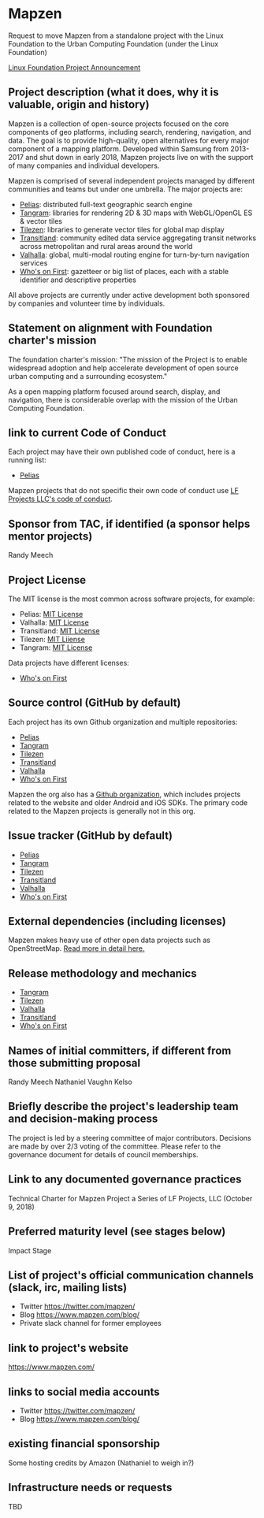 # Mapzen

Request to move Mapzen from a standalone project with the Linux Foundation to the Urban Computing Foundation (under the Linux Foundation)

[Linux Foundation Project Announcement](https://www.linuxfoundation.org/press-release/2019/01/mapzen-open-source-data-and-software-for-real-time-mapping-applications-to-become-a-linux-foundation-project/)

## Project description (what it does, why it is valuable, origin and history)

Mapzen is a collection of open-source projects focused on the core components of geo platforms, including search, rendering, navigation, and data. The goal is to provide high-quality, open alternatives for every major component of a mapping platform. Developed within Samsung from 2013-2017 and shut down in early 2018, Mapzen projects live on with the support of many companies and individual developers.

Mapzen is comprised of several independent projects managed by different communities and teams but under one umbrella. The major projects are:

- [Pelias](https://github.com/pelias/): distributed full-text geographic search engine
- [Tangram](https://github.com/tangrams/): libraries for rendering 2D & 3D maps with WebGL/OpenGL ES & vector tiles
- [Tilezen](https://github.com/tilezen/): libraries to generate vector tiles for global map display
- [Transitland](https://github.com/transitland/): community edited data service aggregating transit networks across metropolitan and rural areas around the world
- [Valhalla](https://github.com/valhalla/): global, multi-modal routing engine for turn-by-turn navigation services
- [Who's on First](https://github.com/whosonfirst-data/): gazetteer or big list of places, each with a stable identifier and descriptive properties

All above projects are currently under active development both sponsored by companies and volunteer time by individuals.

## Statement on alignment with Foundation charter's mission

The foundation charter's mission: "The mission of the Project is to enable widespread adoption and help accelerate development of open source urban computing and a surrounding ecosystem."

As a open mapping platform focused around search, display, and navigation, there is considerable overlap with the mission of the Urban Computing Foundation.

## link to current Code of Conduct

Each project may have their own published code of conduct, here is a running list:

- [Pelias](https://pelias.io/code_of_conduct.html)

Mapzen projects that do not specific their own code of conduct use [LF Projects LLC's code of conduct](https://lfprojects.org/policies/code-of-conduct/).

## Sponsor from TAC, if identified (a sponsor helps mentor projects)

Randy Meech

## Project License

The MIT license is the most common across software projects, for example:

- Pelias: [MIT License](https://github.com/pelias/pelias/blob/master/LICENSE)
- Valhalla: [MIT License](https://github.com/valhalla/valhalla/blob/master/COPYING)
- Transitland: [MIT License](https://github.com/transitland/transitland-datastore/blob/master/LICENSE.txt)
- Tilezen: [MIT Liiense](https://github.com/tilezen/vector-datasource/blob/master/docs/LICENSE.md)
- Tangram: [MIT License](https://github.com/tangrams/tangram/blob/master/LICENSE)

Data projects have different licenses:

- [Who's on First](https://github.com/whosonfirst-data/whosonfirst-data-admin-us/blob/master/LICENSE.md)

## Source control (GitHub by default)

Each project has its own Github organization and multiple repositories:

- [Pelias](https://github.com/pelias/)
- [Tangram](https://github.com/tangrams/)
- [Tilezen](https://github.com/tilezen/)
- [Transitland](https://github.com/transitland/)
- [Valhalla](https://github.com/valhalla/)
- [Who's on First](https://github.com/whosonfirst-data/)

Mapzen the org also has a [Github organization](https://github.com/mapzen/), which includes projects related to the website and older Android and iOS SDKs. The primary code related to the Mapzen projects is generally not in this org.

## Issue tracker (GitHub by default)

- [Pelias](https://github.com/pelias/pelias/issues)
- [Tangram](https://github.com/tangrams/tangram/issues)
- [Tilezen](https://github.com/tilezen/vector-datasource/issues)
- [Transitland](https://github.com/transitland/transitland/issues)
- [Valhalla](https://github.com/valhalla/valhalla/issues)
- [Who's on First](https://github.com/whosonfirst-data/whosonfirst-data/issues)

## External dependencies (including licenses)

Mapzen makes heavy use of other open data projects such as OpenStreetMap. [Read more in detail here.](https://www.mapzen.com/rights/)

## Release methodology and mechanics

- [Tangram](https://github.com/tangrams/tangram/blob/master/CONTRIBUTING.md)
- [Tilezen](https://tilezen.readthedocs.io/en/v1.7.0/CONTRIBUTING/)
- [Valhalla](https://valhalla.readthedocs.io/en/latest/releasing/)
- [Transitland](https://github.com/transitland/transitland-datastore/blob/master/doc/development-practices.md)
- [Who's on First](https://www.whosonfirst.org/docs/contributing/)

## Names of initial committers, if different from those submitting proposal

Randy Meech
Nathaniel Vaughn Kelso

## Briefly describe the project's leadership team and decision-making process

The project is led by a steering committee of major contributors. Decisions are made by over 2/3 voting of the committee. Please refer to the governance document for details of council memberships.

## Link to any documented governance practices

Technical Charter for Mapzen Project a Series of LF Projects, LLC (October 9, 2018)

## Preferred maturity level (see stages below)

Impact Stage

## List of project's official communication channels (slack, irc, mailing lists)

- Twitter https://twitter.com/mapzen/
- Blog https://www.mapzen.com/blog/
- Private slack channel for former employees

## link to project's website

https://www.mapzen.com/

## links to social media accounts

- Twitter https://twitter.com/mapzen/
- Blog https://www.mapzen.com/blog/

## existing financial sponsorship

Some hosting credits by Amazon (Nathaniel to weigh in?)

## Infrastructure needs or requests

TBD
